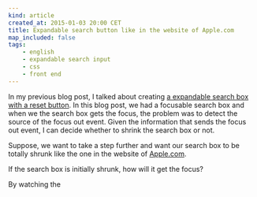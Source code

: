 ```yaml
---
kind: article
created_at: 2015-01-03 20:00 CET
title: Expandable search button like in the website of Apple.com
map_included: false
tags:
    - english
    - expandable search input
    - css
    - front end
---
```


In my previous blog post, I talked about creating
[a expandable search box with a reset button](/#/blog/post/2015/01/02/ResetAnimatedInput).
In this blog post, we had a focusable search box and when we the search box gets the focus,
the problem was to detect the source of the focus out
event. Given the information that sends the focus out event, I can decide whether to shrink the search box or not.

Suppose, we want to take a step further and want our search box to be totally shrunk like the one in the website
of [Apple.com](www.apple.com).

If the search box is initially shrunk, how will it get the focus?

<!--MORE-->

By watching the
